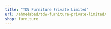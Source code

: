 ```yaml
---
title: "TDW Furniture Private Limited"
url: /ahmedabad/tdw-furniture-private-limited/
shop: furniture
---
```

